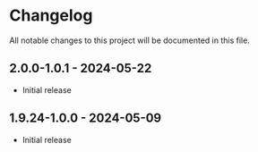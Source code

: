 # Changelog

All notable changes to this project will be documented in this file.

## 2.0.0-1.0.1 - 2024-05-22

- Initial release

## 1.9.24-1.0.0 - 2024-05-09

- Initial release
